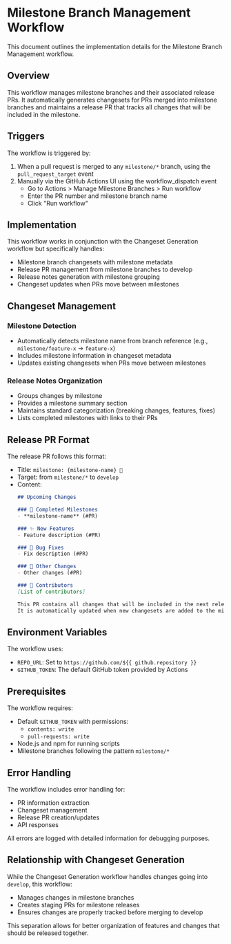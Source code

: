 # Milestone Branch Management Workflow

This document outlines the implementation details for the Milestone Branch Management workflow.

## Overview

This workflow manages milestone branches and their associated release PRs. It automatically generates changesets for PRs merged into milestone branches and maintains a release PR that tracks all changes that will be included in the milestone.

## Triggers

The workflow is triggered by:

1. When a pull request is merged to any `milestone/*` branch, using the `pull_request_target` event
2. Manually via the GitHub Actions UI using the workflow_dispatch event
   - Go to Actions > Manage Milestone Branches > Run workflow
   - Enter the PR number and milestone branch name
   - Click "Run workflow"

## Implementation

This workflow works in conjunction with the Changeset Generation workflow but specifically handles:
- Milestone branch changesets with milestone metadata
- Release PR management from milestone branches to develop
- Release notes generation with milestone grouping
- Changeset updates when PRs move between milestones

## Changeset Management

### Milestone Detection
- Automatically detects milestone name from branch reference (e.g., `milestone/feature-x` → `feature-x`)
- Includes milestone information in changeset metadata
- Updates existing changesets when PRs move between milestones

### Release Notes Organization
- Groups changes by milestone
- Provides a milestone summary section
- Maintains standard categorization (breaking changes, features, fixes)
- Lists completed milestones with links to their PRs

## Release PR Format

The release PR follows this format:
- Title: `milestone: {milestone-name} 🏁`
- Target: from `milestone/*` to `develop`
- Content:
  ```md
  ## Upcoming Changes

  ### 🎯 Completed Milestones
  - **milestone-name** (#PR)

  ### ✨ New Features
  - Feature description (#PR)

  ### 🐛 Bug Fixes
  - Fix description (#PR)

  ### 🔄 Other Changes
  - Other changes (#PR)

  ### 👏 Contributors
  [List of contributors]

  This PR contains all changes that will be included in the next release ({milestone-name}).
  It is automatically updated when new changesets are added to the milestone/* branch.
  ```

## Environment Variables

The workflow uses:
- `REPO_URL`: Set to `https://github.com/${{ github.repository }}`
- `GITHUB_TOKEN`: The default GitHub token provided by Actions

## Prerequisites

The workflow requires:
- Default `GITHUB_TOKEN` with permissions:
  - `contents: write`
  - `pull-requests: write`
- Node.js and npm for running scripts
- Milestone branches following the pattern `milestone/*`

## Error Handling

The workflow includes error handling for:
- PR information extraction
- Changeset management
- Release PR creation/updates
- API responses

All errors are logged with detailed information for debugging purposes.

## Relationship with Changeset Generation

While the Changeset Generation workflow handles changes going into `develop`, this workflow:
- Manages changes in milestone branches
- Creates staging PRs for milestone releases
- Ensures changes are properly tracked before merging to develop

This separation allows for better organization of features and changes that should be released together. 